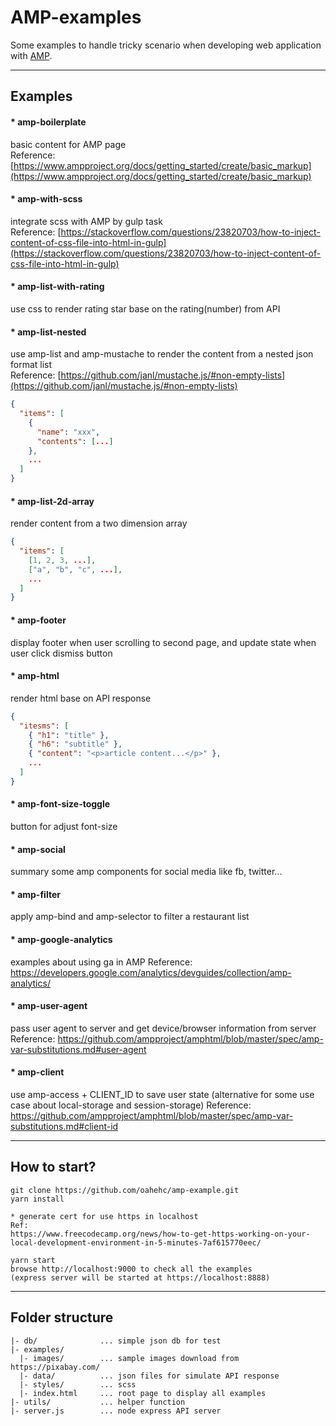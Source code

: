 # AMP-examples

Some examples to handle tricky scenario when developing web application with [AMP](https://www.ampproject.org/).

---

## Examples

#### \* amp-boilerplate

basic content for AMP page  
Reference: [https://www.ampproject.org/docs/getting_started/create/basic_markup](https://www.ampproject.org/docs/getting_started/create/basic_markup)

#### \* amp-with-scss

integrate scss with AMP by gulp task  
Reference: [https://stackoverflow.com/questions/23820703/how-to-inject-content-of-css-file-into-html-in-gulp](https://stackoverflow.com/questions/23820703/how-to-inject-content-of-css-file-into-html-in-gulp)

#### \* amp-list-with-rating

use css to render rating star base on the rating(number) from API

#### \* amp-list-nested

use amp-list and amp-mustache to render the content from a nested json format list  
Reference: [https://github.com/janl/mustache.js/#non-empty-lists](https://github.com/janl/mustache.js/#non-empty-lists)

```json
{
  "items": [
    {
      "name": "xxx",
      "contents": [...]
    },
    ...
  ]
}
```

#### \* amp-list-2d-array

render content from a two dimension array

```json
{
  "items": [
    [1, 2, 3, ...],
    ["a", "b", "c", ...],
    ...
  ]
}
```

#### \* amp-footer

display footer when user scrolling to second page, and update state when user click dismiss button

#### \* amp-html

render html base on API response

```json
{
  "itesms": [
    { "h1": "title" },
    { "h6": "subtitle" },
    { "content": "<p>article content...</p>" },
    ...
  ]
}

```

#### \* amp-font-size-toggle

button for adjust font-size

#### \* amp-social

summary some amp components for social media like fb, twitter...

#### \* amp-filter

apply amp-bind and amp-selector to filter a restaurant list

#### \* amp-google-analytics

examples about using ga in AMP
Reference: https://developers.google.com/analytics/devguides/collection/amp-analytics/

#### \* amp-user-agent

pass user agent to server and get device/browser information from server
Reference: https://github.com/ampproject/amphtml/blob/master/spec/amp-var-substitutions.md#user-agent

#### \* amp-client

use amp-access + CLIENT_ID to save user state
(alternative for some use case about local-storage and session-storage)
Reference: https://github.com/ampproject/amphtml/blob/master/spec/amp-var-substitutions.md#client-id

---

## How to start?

```
git clone https://github.com/oahehc/amp-example.git
yarn install

* generate cert for use https in localhost
Ref:
https://www.freecodecamp.org/news/how-to-get-https-working-on-your-local-development-environment-in-5-minutes-7af615770eec/

yarn start
browse http://localhost:9000 to check all the examples
(express server will be started at https://localhost:8888)
```

---

## Folder structure

```
|- db/              ... simple json db for test
|- examples/
  |- images/        ... sample images download from https://pixabay.com/
  |- data/          ... json files for simulate API response
  |- styles/        ... scss
  |- index.html     ... root page to display all examples
|- utils/           ... helper function
|- server.js        ... node express API server
```
